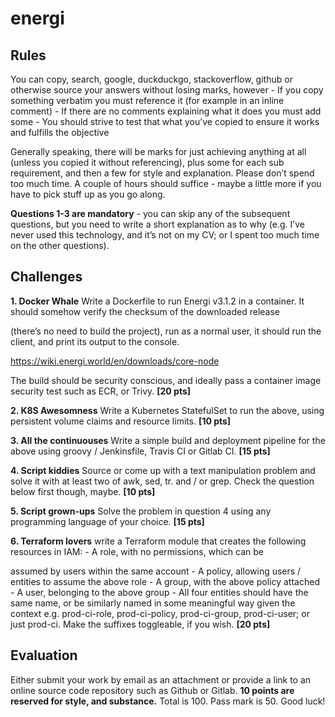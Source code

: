 # energi

## Rules
You can copy, search, google, duckduckgo, stackoverflow, github or otherwise source your answers without losing marks, however - If you
copy something verbatim you must reference it (for example in an inline comment) - If there are no comments explaining what it does you must
add some - You should strive to test that what you’ve copied to ensure it works and fulfills the objective

Generally speaking, there will be marks for just achieving anything at all (unless you copied it without referencing), plus some for each sub
requirement, and then a few for style and explanation. Please don’t spend too much time. A couple of hours should suffice - maybe a little more if
you have to pick stuff up as you go along.

**Questions 1-3 are mandatory** - you can skip any of the subsequent questions, but you need to write a short explanation as to why (e.g. I’ve
never used this technology, and it’s not on my CV; or I spent too much time on the other questions).

## Challenges
**1. Docker Whale**
Write a Dockerfile to run Energi v3.1.2 in a container. It should somehow verify the checksum of the downloaded release

(there’s no need to build the project), run as a normal user, it should run the client, and print its output to the console.

https://wiki.energi.world/en/downloads/core-node

The build should be security conscious, and ideally pass a container image security test such as ECR, or Trivy. **[20 pts]**

**2. K8S Awesomness**
Write a Kubernetes StatefulSet to run the above, using persistent volume claims and resource limits. **[10 pts]**

**3. All the continuouses**
Write a simple build and deployment pipeline for the above using groovy / Jenkinsfile, Travis CI or Gitlab CI. **[15 pts]**

**4. Script kiddies**
Source or come up with a text manipulation problem and solve it with at least two of awk, sed, tr. and / or grep. Check the question below first though, maybe. **[10 pts]**

**5. Script grown-ups**
Solve the problem in question 4 using any programming language of your choice. **[15 pts]**

**6. Terraform lovers**
write a Terraform module that creates the following resources in IAM: - A role, with no permissions, which can be

assumed by users within the same account - A policy, allowing users / entities to assume the above role - A group, with the above policy
attached - A user, belonging to the above group - All four entities should have the same name, or be similarly named in some meaningful
way given the context e.g. prod-ci-role, prod-ci-policy, prod-ci-group, prod-ci-user; or just prod-ci. Make the suffixes toggleable, if you
wish. **[20 pts]**

## Evaluation
Either submit your work by email as an attachment or provide a link to an online source code repository such as Github or Gitlab. **10
points are reserved for style, and substance.** Total is 100. Pass mark is 50.
Good luck!


